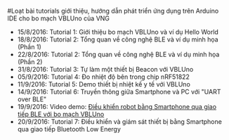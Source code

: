 #Loạt bài tutorials giới thiệu, hướng dẫn phát triển ứng dụng trên Arduino IDE cho bo mạch VBLUno của VNG

+ 15/8/2016: Tutorial 1: Giới thiệu bo mạch VBLUno và ví dụ Hello World
+ 18/8/2016: Tutorial 2: Tổng quan về công nghệ BLE và ví dụ minh họa (Phần 1)
+ 22/8/2016: Tutorial 2: Tổng quan về công nghệ BLE và ví dụ minh họa (Phần 2)
+ 31/8/2016: Tutorial 3: Tự làm một thiết bị Beacon với VBLUno
+ 05/9/2016: Tutorial 4: Đo nhiệt độ bên trong chip nRF51822
+ 11/9/2016: Tutorial 5: Demo thiết bị nhiệt kế y tế với VBLUno
+ 14/9/2016: Tutorial 6: Truyền thông giữa Smartphone và PC với "UART over BLE"
+ 19/9/2016: Video demo: [Điều khiển robot bằng Smartphone qua giao tiếp BLE với bo mạch VBLUno](https://www.dropbox.com/s/ejhukb79u3aa2yh/VID_20160915_170204.mp4?dl=0)
+ 20/9/2016: Tutorial 7: Điều khiển và giám sát thiết bị bằng Smartphone qua giao tiếp Bluetooth Low Energy

